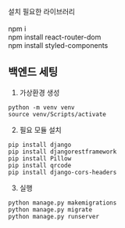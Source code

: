 설치 필요한 라이브러리 <br/>
<br/>
npm i <br/>
npm install react-router-dom <br/>
npm install styled-components<br/>

## 백엔드 세팅
1. 가상환경 생성
```commandline
python -m venv venv
source venv/Scripts/activate
```
2. 필요 모듈 설치
```commandline
pip install django
pip install djangorestframework
pip install Pillow
pip install qrcode
pip install django-cors-headers
```
3. 실행
```commandline
python manage.py makemigrations
python manage.py migrate
python manage.py runserver
```

